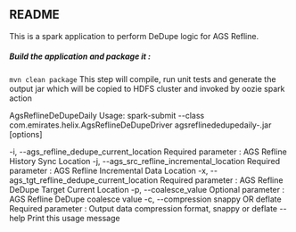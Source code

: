 ## README

This is a spark application to perform DeDupe logic for AGS Refline.

##### Build the application and package it : 
`mvn clean package`
This step will compile, run unit tests and generate the output jar which will be copied to HDFS cluster and invoked by oozie spark action

AgsReflineDeDupeDaily
Usage: spark-submit <spark-options> --class com.emirates.helix.AgsReflineDeDupeDriver  agsreflinededupedaily-<jar version>.jar [options]

  -i, --ags_refline_dedupe_current_location <value>
                           Required parameter : AGS Refline History Sync Location
  -j, --ags_src_refline_incremental_location <value>
                           Required parameter : AGS Refline Incremental Data Location
  -x, --ags_tgt_refline_dedupe_current_location <value>
                           Required parameter : AGS Refline DeDupe Target Current Location
  -p, --coalesce_value <value>
                           Optional parameter : AGS Refline DeDupe coalesce value
  -c, --compression snappy OR deflate
                           Required parameter : Output data compression format, snappy or deflate
  --help                   Print this usage message

